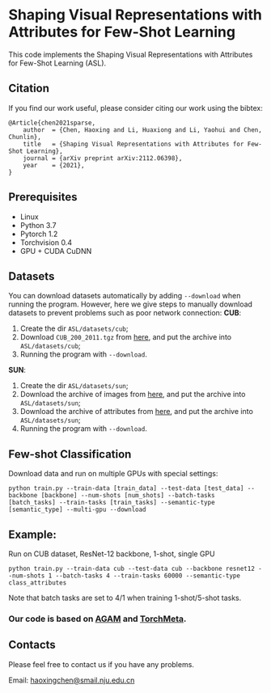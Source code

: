 # Shaping Visual Representations with Attributes for Few-Shot Learning
This code implements the Shaping Visual Representations with Attributes for Few-Shot Learning (ASL).

## Citation
If you find our work useful, please consider citing our work using the bibtex:
```
@Article{chen2021sparse,
	author  = {Chen, Haoxing and Li, Huaxiong and Li, Yaohui and Chen, Chunlin},
	title   = {Shaping Visual Representations with Attributes for Few-Shot Learning},
	journal = {arXiv preprint arXiv:2112.06398},
	year    = {2021},
}
```

## Prerequisites
* Linux
* Python 3.7
* Pytorch 1.2
* Torchvision 0.4
* GPU + CUDA CuDNN
## Datasets
You can download datasets automatically by adding `--download` when running the program. However, here we give steps to manually download datasets to prevent problems such as poor network connection:
**CUB**:

1. Create the dir `ASL/datasets/cub`;
2. Download `CUB_200_2011.tgz` from [here](https://drive.google.com/file/d/1hbzc_P1FuxMkcabkgn9ZKinBwW683j45/view), and put the archive into `ASL/datasets/cub`;
3. Running the program with `--download`.

**SUN**:

1. Create the dir `ASL/datasets/sun`;
2. Download the archive of images from [here](http://cs.brown.edu/~gmpatter/Attributes/SUNAttributeDB_Images.tar.gz), and put the archive into `ASL/datasets/sun`;
3. Download the archive of attributes from [here](http://cs.brown.edu/~gmpatter/Attributes/SUNAttributeDB.tar.gz), and put the archive into `ASL/datasets/sun`;
4. Running the program with `--download`.

## Few-shot Classification
Download data and run on multiple GPUs with special settings:

```
python train.py --train-data [train_data] --test-data [test_data] --backbone [backbone] --num-shots [num_shots] --batch-tasks [batch_tasks] --train-tasks [train_tasks] --semantic-type [semantic_type] --multi-gpu --download
```

## Example:  
Run on CUB dataset, ResNet-12 backbone, 1-shot, single GPU

```
python train.py --train-data cub --test-data cub --backbone resnet12 --num-shots 1 --batch-tasks 4 --train-tasks 60000 --semantic-type class_attributes
```

Note that batch tasks are set to 4/1 when training 1-shot/5-shot tasks.

### Our code is based on [AGAM](https://github.com/bighuang624/AGAM) and [TorchMeta](https://github.com/tristandeleu/pytorch-meta).

## Contacts
Please feel free to contact us if you have any problems.

Email: [haoxingchen@smail.nju.edu.cn](haoxingchen@smail.nju.edu.cn)

